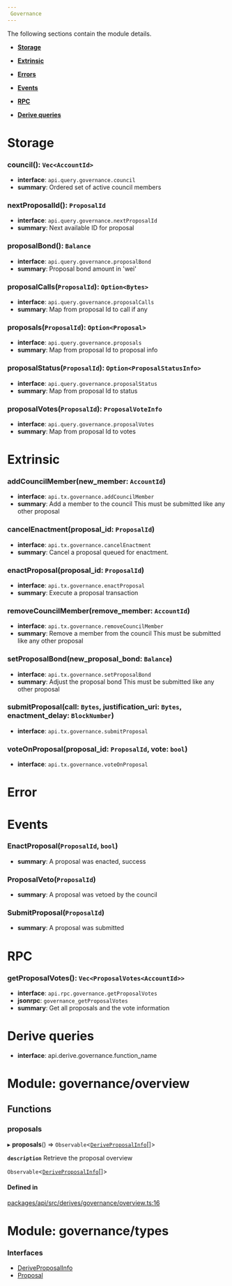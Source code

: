 ```yaml
---
 Governance
---
```


The following sections contain the module details. 

- **[Storage](#Storage)**

- **[Extrinsic](#Extrinsic)**

- **[Errors](#Error)**

- **[Events](#Events)**

- **[RPC](#RPC)**

- **[Derive queries](#derive-queries)**

 
# Storage
 
### council(): `Vec<AccountId>`
- **interface**: `api.query.governance.council`
- **summary**:   Ordered set of active council members 
 
### nextProposalId(): `ProposalId`
- **interface**: `api.query.governance.nextProposalId`
- **summary**:   Next available ID for proposal 
 
### proposalBond(): `Balance`
- **interface**: `api.query.governance.proposalBond`
- **summary**:   Proposal bond amount in 'wei' 
 
### proposalCalls(`ProposalId`): `Option<Bytes>`
- **interface**: `api.query.governance.proposalCalls`
- **summary**:   Map from proposal Id to call if any 
 
### proposals(`ProposalId`): `Option<Proposal>`
- **interface**: `api.query.governance.proposals`
- **summary**:   Map from proposal Id to proposal info 
 
### proposalStatus(`ProposalId`): `Option<ProposalStatusInfo>`
- **interface**: `api.query.governance.proposalStatus`
- **summary**:   Map from proposal Id to status 
 
### proposalVotes(`ProposalId`): `ProposalVoteInfo`
- **interface**: `api.query.governance.proposalVotes`
- **summary**:   Map from proposal Id to votes 
 
# Extrinsic
 
### addCouncilMember(new_member: `AccountId`)
- **interface**: `api.tx.governance.addCouncilMember`
- **summary**:   Add a member to the council This must be submitted like any other proposal 
 
### cancelEnactment(proposal_id: `ProposalId`)
- **interface**: `api.tx.governance.cancelEnactment`
- **summary**:   Cancel a proposal queued for enactment. 
 
### enactProposal(proposal_id: `ProposalId`)
- **interface**: `api.tx.governance.enactProposal`
- **summary**:   Execute a proposal transaction 
 
### removeCouncilMember(remove_member: `AccountId`)
- **interface**: `api.tx.governance.removeCouncilMember`
- **summary**:   Remove a member from the council This must be submitted like any other proposal 
 
### setProposalBond(new_proposal_bond: `Balance`)
- **interface**: `api.tx.governance.setProposalBond`
- **summary**:   Adjust the proposal bond This must be submitted like any other proposal 
 
### submitProposal(call: `Bytes`, justification_uri: `Bytes`, enactment_delay: `BlockNumber`)
- **interface**: `api.tx.governance.submitProposal`
 
### voteOnProposal(proposal_id: `ProposalId`, vote: `bool`)
- **interface**: `api.tx.governance.voteOnProposal`
 
# Error
 
# Events
 
### EnactProposal(`ProposalId`, `bool`)
- **summary**:   A proposal was enacted, success 
 
### ProposalVeto(`ProposalId`)
- **summary**:   A proposal was vetoed by the council 
 
### SubmitProposal(`ProposalId`)
- **summary**:   A proposal was submitted 
 
# RPC
 
### getProposalVotes(): `Vec<ProposalVotes<AccountId>>`
- **interface**: `api.rpc.governance.getProposalVotes`
- **jsonrpc**: `governance_getProposalVotes`
- **summary**: Get all proposals and the vote information
 
# Derive queries

- **interface**: api.derive.governance.function_name
# Module: governance/overview


## Functions

### proposals

▸ **proposals**() => `Observable`<[`DeriveProposalInfo`](../interfaces/governance_types.deriveproposalinfo.md)[]\>

**`description`** Retrieve the proposal overview


`Observable`<[`DeriveProposalInfo`](../interfaces/governance_types.deriveproposalinfo.md)[]\>

#### Defined in

[packages/api/src/derives/governance/overview.ts:16](https://github.com/cennznet/api.js/blob/476c3e9/packages/api/src/derives/governance/overview.ts#L16)

# Module: governance/types


### Interfaces

- [DeriveProposalInfo](../interfaces/governance_types.deriveproposalinfo.md)
- [Proposal](../interfaces/governance_types.proposal.md)
